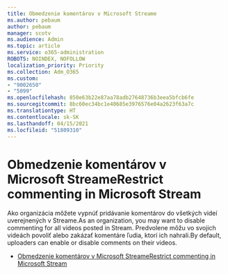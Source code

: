 ```yaml
---
title: Obmedzenie komentárov v Microsoft Streame
ms.author: pebaum
author: pebaum
manager: scotv
ms.audience: Admin
ms.topic: article
ms.service: o365-administration
ROBOTS: NOINDEX, NOFOLLOW
localization_priority: Priority
ms.collection: Adm_O365
ms.custom:
- "9002650"
- "5099"
ms.openlocfilehash: 850e63b22e87aa78adb27648736b3eea5bfcb6fe
ms.sourcegitcommit: 8bc60ec34bc1e40685e3976576e04a2623f63a7c
ms.translationtype: HT
ms.contentlocale: sk-SK
ms.lasthandoff: 04/15/2021
ms.locfileid: "51809310"
---
```

# <a name="restrict-commenting-in-microsoft-stream"></a><span data-ttu-id="e5d6f-102">Obmedzenie komentárov v Microsoft Streame</span><span class="sxs-lookup"><span data-stu-id="e5d6f-102">Restrict commenting in Microsoft Stream</span></span>

<span data-ttu-id="e5d6f-103">Ako organizácia môžete vypnúť pridávanie komentárov do všetkých videí uverejnených v Streame.</span><span class="sxs-lookup"><span data-stu-id="e5d6f-103">As an organization, you may want to disable commenting for all videos posted in Stream.</span></span> <span data-ttu-id="e5d6f-104">Predvolene môžu vo svojich videách povoliť alebo zakázať komentáre ľudia, ktorí ich nahrali.</span><span class="sxs-lookup"><span data-stu-id="e5d6f-104">By default, uploaders can enable or disable comments on their videos.</span></span>

- [<span data-ttu-id="e5d6f-105">Obmedzenie komentárov v Microsoft Streame</span><span class="sxs-lookup"><span data-stu-id="e5d6f-105">Restrict commenting in Microsoft Stream</span></span>](https://docs.microsoft.com/stream/portal-disable-comments)
